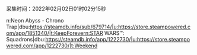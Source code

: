 采集时间：2022年02月02日01时02分15秒

n:Neon Abyss - Chrono Trap|dbu:https://steamdb.info/sub/679714/|u:https://store.steampowered.com/app/1851340/|t:KeepForevern:STAR WARS™: Squadrons|dbu:https://steamdb.info/app/1222730/|u:https://store.steampowered.com/app/1222730/|t:Weekend